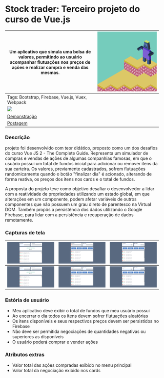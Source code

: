# Stock trader: Terceiro projeto do curso de Vue.js

| Um aplicativo que simula uma bolsa de valores, permitindo ao usuário acompanhar flutuações nos preços de ações e realizar compra e venda das mesmas. | <img width="100%" src="https://raw.githubusercontent.com/italopolazzi/italopolazzi.github.io/master/img/monster/thumbnail.webp?token=AE7YBAEE46XT7O54DSFYUQS7FY2P2" alt=""> |
|-|-|
| Tags: Bootstrap, Firebase, Vue.js, Vuex, Webpack                                 |
| <img src="https://img.shields.io/badge/status-conclu%C3%ADdo-green"/> |
|    [Demonstração](https://portfolio-polazzi-projects-3.web.app/) |
|    [Postagem](https://italopolazzi.github.io/projects/stock-trader/) |


### Descrição

 projeto foi desenvolvido com teor didático, proposto como um dos desafios do curso Vue JS 2 - The Complete Guide. Representa um simulador de compras e vendas de ações de algumas companhias famosas, em que o usuário possui um total de fundos inicial para adicionar ou remover itens da sua carteira. Os valores, previamente cadastrados, sofrem flutuações randomicamente quando o botão "finalizar dia" é acionado, alterando de forma reativa, os preços dos itens nos cards e o total de fundos.

A proposta do projeto teve como objetivo desafiar o desenvolvedor a lidar com a reatividade de propriedades utilizando um estado global, em que alterações em um componente, podem afetar variáveis de outros componentes que não possuem um grau direto de parentesco na Virtual DOM. Também propôs a persistência dos dados utilizando o Google Firebase, para lidar com a persistência e recuperação de dados remotamente.

### Capturas de tela

| <img src="https://raw.githubusercontent.com/italopolazzi/italopolazzi.github.io/master/img/monster/screenshots/monster-_1_.webp?token=AE7YBAHPXM4T26OBBELDT327FYXJC" alt=""> | <img src="https://raw.githubusercontent.com/italopolazzi/italopolazzi.github.io/master/img/monster/screenshots/monster-_2_.webp?token=AE7YBAH4RUCRWKC6566JN227FYXMW" alt=""> | <img src="https://raw.githubusercontent.com/italopolazzi/italopolazzi.github.io/master/img/monster/screenshots/monster-_3_.webp?token=AE7YBAFVVQPW4VA357JQH327FYXOE" alt=""> |
|-----------------------------------------------------------------------------------------------------------------------------------------------------------------------------------|:---------------------------------------------------------------------------------------------------------------------------------------------------------------------------------:|-----------------------------------------------------------------------------------------------------------------------------------------------------------------------------------|
| <img src="https://raw.githubusercontent.com/italopolazzi/italopolazzi.github.io/master/img/monster/screenshots/monster-_1_.webp?token=AE7YBAHPXM4T26OBBELDT327FYXJC" alt=""> | <img src="https://raw.githubusercontent.com/italopolazzi/italopolazzi.github.io/master/img/monster/screenshots/monster-_2_.webp?token=AE7YBAH4RUCRWKC6566JN227FYXMW" alt=""> | <img src="https://raw.githubusercontent.com/italopolazzi/italopolazzi.github.io/master/img/monster/screenshots/monster-_3_.webp?token=AE7YBAFVVQPW4VA357JQH327FYXOE" alt=""> |

### Estória de usuário

* Meu aplicativo deve exibir o total de fundos que meu usuário possui
* Ao encerrar o dia todos os itens devem sofrer flutuações aleatórias
* Os itens disponíveis e seus respectivos preços devem ser persistidos no Firebase
* Não deve ser permitida negociações de quantidades negativas ou superiores as disponíveis
* O usuário poderá comprar e vender ações

### Atributos extras

* Valor total das ações compradas exibido no menu principal
* Valor total da negociação exibido nos cards
